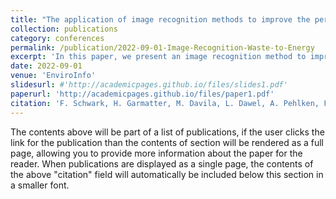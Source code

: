 ```yaml
---
title: "The application of image recognition methods to improve the performance of waste-to-energy plants"
collection: publications
category: conferences
permalink: /publication/2022-09-01-Image-Recognition-Waste-to-Energy
excerpt: 'In this paper, we present an image recognition method to improve the performance of waste-to-energy plants.'
date: 2022-09-01
venue: 'EnviroInfo'
slidesurl: #'http://academicpages.github.io/files/slides1.pdf'
paperurl: 'http://academicpages.github.io/files/paper1.pdf'
citation: 'F. Schwark, H. Garmatter, M. Davila, L. Dawel, A. Pehlken, F. Cyris, and R. Scharf. “The application of image recognition methods to improve the performance of waste-to-energy plantsplants”. In: EnviroInfo 2022. Gesellschaft für Informatik e.V., 2022, p. 167. ISBN: 9783885797227. URL: https://dl.gi.de/handle/20.500.12116/39413'
---
```


The contents above will be part of a list of publications, if the user clicks the link for the publication than the contents of section will be rendered as a full page, allowing you to provide more information about the paper for the reader. When publications are displayed as a single page, the contents of the above "citation" field will automatically be included below this section in a smaller font.
